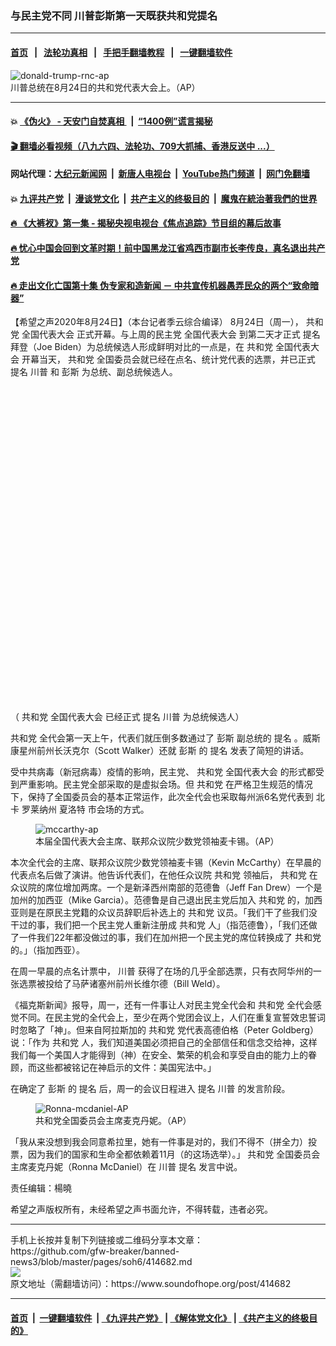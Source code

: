 ### 与民主党不同  川普彭斯第一天既获共和党提名
------------------------

#### [首页](https://github.com/gfw-breaker/banned-news3/blob/master/README.md) &nbsp;&nbsp;|&nbsp;&nbsp; [法轮功真相](https://github.com/begood0513/basic/blob/master/README.md)  &nbsp;&nbsp;|&nbsp;&nbsp; [手把手翻墙教程](https://github.com/gfw-breaker/guides/wiki)  &nbsp;&nbsp;|&nbsp;&nbsp; [一键翻墙软件](https://github.com/gfw-breaker/nogfw/blob/master/README.md)  



<div><img alt="donald-trump-rnc-ap" src="https://img.soundofhope.org/2020-08/donald-trump-rnc-ap-1598293482690.jpg"/>
<br/><figcaption class="caption">
 川普总统在8月24日的共和党代表大会上。（AP）
</figcaption></div><hr/>

#### 💥 [《伪火》 - 天安门自焚真相 ](http://141.164.51.119:10000/videos/blog/weihuo.html)&nbsp; |&nbsp; [“1400例”谎言揭秘  ](http://141.164.51.119:10000/videos/blog/jiexi1400.html)

#### [ 🎬  翻墙必看视频（八九六四、法轮功、709大抓捕、香港反送中 ...）](https://github.com/gfw-breaker/links/blob/master/banned.md)

#### 网站代理：[大纪元新闻网](http://167.172.10.89:10080/gb/) &nbsp;|&nbsp; [新唐人电视台](http://167.172.10.89:8808/gb/)  &nbsp;|&nbsp; [YouTube热门频道](http://158.247.203.241/youtube.html) &nbsp;|&nbsp; [网门免翻墙](http://158.247.203.241:11000/show.aspx?name=ogHome)

#### 💥 [九评共产党](http://141.164.51.119:10000/videos/res/jiuping/)&nbsp; |&nbsp; [漫谈党文化](http://141.164.51.119:10000/videos/res/mtdwh/)&nbsp; |&nbsp; [共产主义的终极目的](http://141.164.51.119:10000/videos/res/zjmd/)&nbsp; |&nbsp; [魔鬼在統治著我們的世界](http://141.164.51.119:10000/videos/res/TheSpecter/)  

#### [ 🔥  《大裤衩》第一集 - 揭秘央视电视台《焦点追踪》节目组的幕后故事](http://141.164.51.119:10000/videos/news/../res/big-shorts/index.html)

#### [ 🔥  忧心中国会回到文革时期！前中国黑龙江省鸡西市副市长李传良，真名退出共产党](http://141.164.51.119:10000/videos/news/quit01.html)

#### [ 🔥  走出文化亡国第十集 伪专家和造新闻 － 中共宣传机器愚弄民众的两个“致命暗器”](http://141.164.51.119:10000/videos/news/../res/zcwhwg/index.html)

<div><div class="Content__Wrapper sc-1bvya0-0 grZQxZ">
 <p class="meta-top">
  <span class="meta">
   【希望之声2020年8月24日】（本台记者季云综合编译）
  </span>
  8月24日（周一），
  <ok href="/term/2717">
   共和党
  </ok>
  <ok href="/term/292861">
   全国代表大会
  </ok>
  正式开幕。与上周的民主党
  <ok href="/term/292861">
   全国代表大会
  </ok>
  到第二天才正式
  <ok href="/term/28570">
   提名
  </ok>
  拜登（Joe Biden）为总统候选人形成鲜明对比的一点是，在
  <ok href="/term/2717">
   共和党
  </ok>
  <ok href="/term/292861">
   全国代表大会
  </ok>
  开幕当天，
  <ok href="/term/2717">
   共和党
  </ok>
  全国委员会就已经在点名、统计党代表的选票，并已正式
  <ok href="/term/28570">
   提名
  </ok>
  <ok href="/term/1041">
   川普
  </ok>
  和
  <ok href="/term/1632">
   彭斯
  </ok>
  为总统、副总统候选人。
 </p>
 <div class="soh-embed">
  <div class="soh-embed-inner">
   <div class="iframely-embed" style="max-width: 550px;">
    <div class="iframely-responsive" style="padding-bottom: 100%;">
    </div>
   </div>
  </div>
 </div>
 <p>
  （
  <ok href="/term/2717">
   共和党
  </ok>
  <ok href="/term/292861">
   全国代表大会
  </ok>
  已经正式
  <ok href="/term/28570">
   提名
  </ok>
  <ok href="/term/1041">
   川普
  </ok>
  为总统候选人）
 </p>
 <p>
  <ok href="/term/2717">
   共和党
  </ok>
  全代会第一天上午，代表们就压倒多数通过了
  <ok href="/term/1632">
   彭斯
  </ok>
  副总统的
  <ok href="/term/28570">
   提名
  </ok>
  。威斯康星州前州长沃克尔（Scott Walker）还就
  <ok href="/term/1632">
   彭斯
  </ok>
  的
  <ok href="/term/28570">
   提名
  </ok>
  发表了简短的讲话。
 </p>
 <p>
  受中共病毒（新冠病毒）疫情的影响，民主党、
  <ok href="/term/2717">
   共和党
  </ok>
  <ok href="/term/292861">
   全国代表大会
  </ok>
  的形式都受到严重影响。民主党全部采取的是虚拟会场。但
  <ok href="/term/2717">
   共和党
  </ok>
  在严格卫生规范的情况下，保持了全国委员会的基本正常运作，此次全代会也采取每州派6名党代表到
  <ok href="/term/67069">
   北卡
  </ok>
  罗莱纳州
  <ok href="/term/107562">
   夏洛特
  </ok>
  市会场的方式。
 </p>
 <figure class="OImage__StyledFigure-sc-1lfley0-0 hHSfVg">
  <img alt="mccarthy-ap" src="https://img.soundofhope.org/2020-08/mccarthy-ap-1598293579866.jpg"/>
  <br/><figcaption>
   本届全国代表大会主席、联邦众议院少数党领袖麦卡锡。（AP）
  </figcaption>
 </figure>
 <p>
  本次全代会的主席、联邦众议院少数党领袖麦卡锡（Kevin McCarthy）在早晨的代表点名后做了演讲。他告诉代表们，在他任众议院
  <ok href="/term/2717">
   共和党
  </ok>
  领袖后，
  <ok href="/term/2717">
   共和党
  </ok>
  在众议院的席位增加两席。一个是新泽西州南部的范德鲁（Jeff Fan Drew）一个是加州的加西亚（Mike Garcia）。范德鲁是自己退出民主党后加入
  <ok href="/term/2717">
   共和党
  </ok>
  的，加西亚则是在原民主党籍的众议员辞职后补选上的
  <ok href="/term/2717">
   共和党
  </ok>
  议员。「我们干了些我们没干过的事，我们把一个民主党人重新注册成
  <ok href="/term/2717">
   共和党
  </ok>
  人」（指范德鲁），「我们还做了一件我们22年都没做过的事，我们在加州把一个民主党的席位转换成了
  <ok href="/term/2717">
   共和党
  </ok>
  的。」（指加西亚）。
 </p>
 <div class="AD_Embed__Wrap-sc-1xslmin-0 igMuqX module desktop">
  <div>
  </div>
 </div>
 <p>
  在周一早晨的点名计票中，
  <ok href="/term/1041">
   川普
  </ok>
  获得了在场的几乎全部选票，只有衣阿华州的一张选票被投给了马萨诸塞州前州长维尔德（Bill Weld）。
 </p>
 <p>
  《福克斯新闻》报导，周一，还有一件事让人对民主党全代会和
  <ok href="/term/2717">
   共和党
  </ok>
  全代会感觉不同。在民主党的全代会上，至少在两个党团会议上，人们在重复宣誓效忠誓词时忽略了「神」。但来自阿拉斯加的
  <ok href="/term/2717">
   共和党
  </ok>
  党代表高德伯格（Peter Goldberg）说：「作为
  <ok href="/term/2717">
   共和党
  </ok>
  人，我们知道美国必须把自己的全部信任和信念交给神，这样我们每一个美国人才能得到（神）在安全、繁荣的机会和享受自由的能力上的眷顾，而这些都被铭记在神启示的文件：美国宪法中。」
 </p>
 <p>
  在确定了
  <ok href="/term/1632">
   彭斯
  </ok>
  的
  <ok href="/term/28570">
   提名
  </ok>
  后，周一的会议日程进入
  <ok href="/term/28570">
   提名
  </ok>
  <ok href="/term/1041">
   川普
  </ok>
  的发言阶段。
 </p>
 <figure class="OImage__StyledFigure-sc-1lfley0-0 hHSfVg">
  <img alt="Ronna-mcdaniel-AP" src="https://img.soundofhope.org/2020-08/ronna-mcdaniel-ap-1598293698972.jpg"/>
  <br/><figcaption>
   共和党全国委员会主席麦克丹妮。（AP）
  </figcaption>
 </figure>
 <p>
  「我从来没想到我会同意希拉里，她有一件事是对的，我们不得不（拼全力）投票，因为我们的国家和生命全都依赖着11月（的这场选举）。」
  <ok href="/term/2717">
   共和党
  </ok>
  全国委员会主席麦克丹妮（Ronna McDaniel）在
  <ok href="/term/1041">
   川普
  </ok>
  <ok href="/term/28570">
   提名
  </ok>
  发言中说。
 </p>
 <p class="meta-btm">
  责任编辑：楊曉
 </p>
 <p class="meta-btm">
  希望之声版权所有，未经希望之声书面允许，不得转载，违者必究。
 </p>
</div>
</div>
<hr/>
手机上长按并复制下列链接或二维码分享本文章：<br/>
https://github.com/gfw-breaker/banned-news3/blob/master/pages/soh6/414682.md <br/>
<a href='https://github.com/gfw-breaker/banned-news3/blob/master/pages/soh6/414682.md'><img src='https://github.com/gfw-breaker/banned-news3/blob/master/pages/soh6/414682.md.png'/></a> <br/>
原文地址（需翻墙访问）：https://www.soundofhope.org/post/414682


------------------------
#### [首页](https://github.com/gfw-breaker/banned-news3/blob/master/README.md) &nbsp;|&nbsp; [一键翻墙软件](https://github.com/gfw-breaker/nogfw/blob/master/README.md) &nbsp;| [《九评共产党》](https://github.com/gfw-breaker/9ping.md/blob/master/README.md#九评之一评共产党是什么) | [《解体党文化》](https://github.com/gfw-breaker/jtdwh.md/blob/master/README.md) | [《共产主义的终极目的》](https://github.com/gfw-breaker/gczydzjmd.md/blob/master/README.md)


<img src='http://gfw-breaker.win/banned-news3/pages/soh6/414682.md' width='0px' height='0px'/>